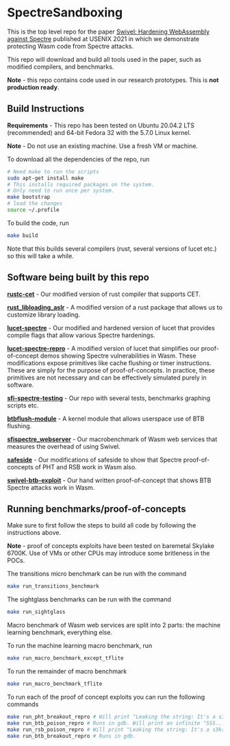 # SpectreSandboxing

This is the top level repo for the paper [Swivel: Hardening WebAssembly against Spectre](https://www.usenix.org/conference/usenixsecurity21/presentation/narayan) published at USENIX 2021
in which we demonstrate protecting Wasm code from Spectre attacks.

This repo will download and build all tools used in the paper, such as modified compilers, and benchmarks.

**Note** - this repo contains code used in our research prototypes. This is **not production ready**. 

## Build Instructions

**Requirements** - This repo has been tested on Ubuntu 20.04.2 LTS (recommended) and 64-bit Fedora 32 with the 5.7.0 Linux kernel.

**Note** - Do not use an existing machine. Use a fresh VM or machine.

To download all the dependencies of the repo, run

```bash
# Need make to run the scripts
sudo apt-get install make
# This installs required packages on the system.
# Only need to run once per system.
make bootstrap
# load the changes
source ~/.profile
```

To build the code, run

```bash
make build
```

Note that this builds several compilers (rust, several versions of lucet etc.)
so this will take a while.

## Software being built by this repo

**[rustc-cet](https://github.com/PLSysSec/rustc-cet.git)** - Our modified version of rust compiler that supports CET.

**[rust_libloading_aslr](https://github.com/PLSysSec/rust_libloading_aslr.git)** - A modified version of a rust package that allows us to customize library loading.

**[lucet-spectre](https://github.com/PLSysSec/lucet-spectre.git)** - Our modified and hardened version of lucet that provides compile flags that allow various Spectre hardenings.

**[lucet-spectre-repro](https://github.com/PLSysSec/lucet-spectre/tree/more-wasi-primitives)** - A modified version of lucet that simplifies our proof-of-concept demos showing Spectre vulnerabilities in Wasm. These modifications expose primitives like cache flushing or timer instructions. These are simply for the purpose of proof-of-concepts. In practice, these primitives are not necessary and can be effectively simulated purely in software.

**[sfi-spectre-testing](https://github.com/PLSysSec/sfi-spectre-testing.git)** - Our repo with several tests, benchmarks graphing scripts etc.

**[btbflush-module](https://github.com/PLSysSec/btbflush-module.git)** - A kernel module that allows userspace use of BTB flushing.

**[sfispectre_webserver](https://github.com/PLSysSec/sfispectre_webserver.git)** - Our macrobenchmark of Wasm web services that measures the overhead of using Swivel.

**[safeside](https://github.com/PLSysSec/safeside.git)** - Our modifications of safeside to show that Spectre proof-of-concepts of PHT and RSB work in Wasm also.

**[swivel-btb-exploit](https://github.com/PLSysSec/swivel-btb-exploit.git)** - Our hand written proof-of-concept that shows BTB Spectre attacks work in Wasm.

## Running benchmarks/proof-of-concepts

Make sure to first follow the steps to build all code by following the instructions above.

**Note** - proof of concepts exploits have been tested on baremetal Skylake 6700K. Use of VMs or other CPUs may introduce some britleness in the POCs.

The transitions micro benchmark can be run with the command

```bash
make run_transitions_benchmark
```

The sightglass benchmarks can be run with the command

```bash
make run_sightglass
```

Macro benchmark of Wasm web services are split into 2 parts: the machine learning benchmark, everything else.

To run the machine learning macro benchmark, run

```bash
make run_macro_benchmark_except_tflite
```

To run the remainder of macro benchmark

```bash
make run_macro_benchmark_tflite
```

To run each of the proof of concept exploits you can run the following commands

```bash
make run_pht_breakout_repro # Will print "Leaking the string: It's a s3kr3t!!!\nDone!"
make run_btb_poison_repro # Runs in gdb. Will print an infinite "SSS...".
make run_rsb_poison_repro # Will print "Leaking the string: It's a s3kr3t!!!\nDone!"
make run_btb_breakout_repro # Runs in gdb. 
```

